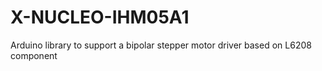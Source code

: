 # X-NUCLEO-IHM05A1
Arduino library to support a bipolar stepper motor driver based on L6208 component
